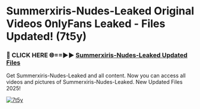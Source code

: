 # Summerxiris-Nudes-Leaked Original Videos 0nlyFans Leaked - Files Updated! (7t5y)

<h3>🔴 CLICK HERE 🌐==►► <a href="https://tinyurl.com/4mcuefdz" rel="nofollow">Summerxiris-Nudes-Leaked Updated Files</a></h3>

Get Summerxiris-Nudes-Leaked and all content. Now you can access all videos and pictures of Summerxiris-Nudes-Leaked. New Updated Files 2025!

[![7t5y](https://i.imgur.com/StAQSOY.gif)](https://tinyurl.com/4mcuefdz)
